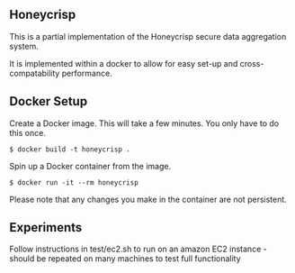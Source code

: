 ## Honeycrisp

This is a partial implementation of the Honeycrisp secure data aggregation system.

It is implemented within a docker to allow for easy set-up and cross-compatability performance.

## Docker Setup
Create a Docker image. This will take a few minutes. You only have to do this
once.
```
$ docker build -t honeycrisp .
```
Spin up a Docker container from the image. 
```
$ docker run -it --rm honeycrisp
```
Please note that any changes you make in the container are not persistent.

## Experiments

Follow instructions in test/ec2.sh to run on an amazon EC2 instance - should be repeated on many machines to test full functionality

